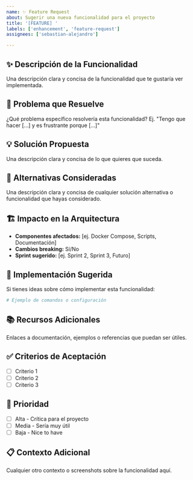 ```yaml
---
name: ✨ Feature Request
about: Sugerir una nueva funcionalidad para el proyecto
title: '[FEATURE] '
labels: ['enhancement', 'feature-request']
assignees: ['sebastian-alejandro']

---
```


## ✨ Descripción de la Funcionalidad
Una descripción clara y concisa de la funcionalidad que te gustaría ver implementada.

## 🎯 Problema que Resuelve
¿Qué problema específico resolvería esta funcionalidad? 
Ej. "Tengo que hacer [...] y es frustrante porque [...]"

## 💡 Solución Propuesta
Una descripción clara y concisa de lo que quieres que suceda.

## 🔄 Alternativas Consideradas
Una descripción clara y concisa de cualquier solución alternativa o funcionalidad que hayas considerado.

## 🏗️ Impacto en la Arquitectura
- **Componentes afectados:** [ej. Docker Compose, Scripts, Documentación]
- **Cambios breaking:** Sí/No
- **Sprint sugerido:** [ej. Sprint 2, Sprint 3, Futuro]

## 🔧 Implementación Sugerida
Si tienes ideas sobre cómo implementar esta funcionalidad:

```bash
# Ejemplo de comandos o configuración
```

## 📚 Recursos Adicionales
Enlaces a documentación, ejemplos o referencias que puedan ser útiles.

## ✅ Criterios de Aceptación
- [ ] Criterio 1
- [ ] Criterio 2
- [ ] Criterio 3

## 🎯 Prioridad
- [ ] Alta - Crítica para el proyecto
- [ ] Media - Sería muy útil
- [ ] Baja - Nice to have

## 📋 Contexto Adicional
Cualquier otro contexto o screenshots sobre la funcionalidad aquí.
